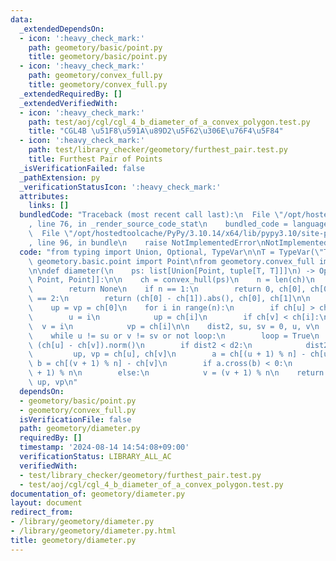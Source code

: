 ```yaml
---
data:
  _extendedDependsOn:
  - icon: ':heavy_check_mark:'
    path: geometory/basic/point.py
    title: geometory/basic/point.py
  - icon: ':heavy_check_mark:'
    path: geometory/convex_full.py
    title: geometory/convex_full.py
  _extendedRequiredBy: []
  _extendedVerifiedWith:
  - icon: ':heavy_check_mark:'
    path: test/aoj/cgl/cgl_4_b_diameter_of_a_convex_polygon.test.py
    title: "CGL4B \u51F8\u591A\u89D2\u5F62\u306E\u76F4\u5F84"
  - icon: ':heavy_check_mark:'
    path: test/library_checker/geometory/furthest_pair.test.py
    title: Furthest Pair of Points
  _isVerificationFailed: false
  _pathExtension: py
  _verificationStatusIcon: ':heavy_check_mark:'
  attributes:
    links: []
  bundledCode: "Traceback (most recent call last):\n  File \"/opt/hostedtoolcache/PyPy/3.10.14/x64/lib/pypy3.10/site-packages/onlinejudge_verify/documentation/build.py\"\
    , line 76, in _render_source_code_stat\n    bundled_code = language.bundle(\n\
    \  File \"/opt/hostedtoolcache/PyPy/3.10.14/x64/lib/pypy3.10/site-packages/onlinejudge_verify/languages/python.py\"\
    , line 96, in bundle\n    raise NotImplementedError\nNotImplementedError\n"
  code: "from typing import Union, Optional, TypeVar\n\nT = TypeVar(\"T\")\n\nfrom\
    \ geometory.basic.point import Point\nfrom geometory.convex_full import convex_hull\n\
    \n\ndef diameter(\n    ps: list[Union[Point, tuple[T, T]]]\n) -> Optional[tuple[float,\
    \ Point, Point]]:\n\n    ch = convex_hull(ps)\n    n = len(ch)\n    if n == 0:\n\
    \        return None\n    if n == 1:\n        return 0, ch[0], ch[0]\n    if n\
    \ == 2:\n        return (ch[0] - ch[1]).abs(), ch[0], ch[1]\n\n    u = v = 0\n\
    \    up = vp = ch[0]\n    for i in range(n):\n        if ch[u] > ch[i]:\n    \
    \        u = i\n            up = ch[i]\n        if ch[v] < ch[i]:\n          \
    \  v = i\n            vp = ch[i]\n\n    dist2, su, sv = 0, u, v\n    loop = False\n\
    \    while u != su or v != sv or not loop:\n        loop = True\n        d2 =\
    \ (ch[u] - ch[v]).norm()\n        if dist2 < d2:\n            dist2 = d2\n   \
    \         up, vp = ch[u], ch[v]\n        a = ch[(u + 1) % n] - ch[u]\n       \
    \ b = ch[(v + 1) % n] - ch[v]\n        if a.cross(b) < 0:\n            u = (u\
    \ + 1) % n\n        else:\n            v = (v + 1) % n\n    return dist2**0.5,\
    \ up, vp\n"
  dependsOn:
  - geometory/basic/point.py
  - geometory/convex_full.py
  isVerificationFile: false
  path: geometory/diameter.py
  requiredBy: []
  timestamp: '2024-08-14 14:54:08+09:00'
  verificationStatus: LIBRARY_ALL_AC
  verifiedWith:
  - test/library_checker/geometory/furthest_pair.test.py
  - test/aoj/cgl/cgl_4_b_diameter_of_a_convex_polygon.test.py
documentation_of: geometory/diameter.py
layout: document
redirect_from:
- /library/geometory/diameter.py
- /library/geometory/diameter.py.html
title: geometory/diameter.py
---
```

